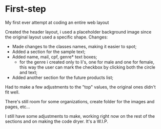 # First-step
My first ever attempt at coding an entire web layout


Created the header layout, i used a placeholder background image since the original layout used a specific shape. Changes:

- Made changes to the classes names, making it easier to spot;
- Added a section for the sample text;
- Added name, mail, cpf, genre* text boxes;
    * for the genre i created only to li's, one for male and one for female, this way the user can mark the checkbox by clicking both the circle and text;
- Added another section for the future products list;

Had to make a few adjustments to the "top" values, the original ones didn't fit well.

There's still room for some organizations, create folder for the images and pages, etc...

I still have some adjustments to make, working right now on the rest of the sections and on making the code dryer. It's a W.I.P.